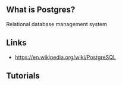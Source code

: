 ## What is Postgres?
Relational database management system

## Links
- https://en.wikipedia.org/wiki/PostgreSQL

## Tutorials

<!-- Embedded links -->
<!-- [1]: https://github.com/nchristie/tech_notes/blob/master/XXX.md -->
